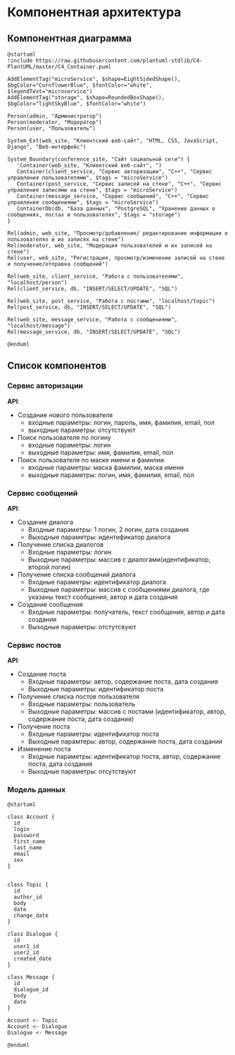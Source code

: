 # Компонентная архитектура
<!-- Состав и взаимосвязи компонентов системы между собой и внешними системами с указанием протоколов, ключевые технологии, используемые для реализации компонентов.
Диаграмма контейнеров C4 и текстовое описание. 
-->
## Компонентная диаграмма

```plantuml
@startuml
!include https://raw.githubusercontent.com/plantuml-stdlib/C4-PlantUML/master/C4_Container.puml

AddElementTag("microService", $shape=EightSidedShape(), $bgColor="CornflowerBlue", $fontColor="white", $legendText="microservice")
AddElementTag("storage", $shape=RoundedBoxShape(), $bgColor="lightSkyBlue", $fontColor="white")

Person(admin, "Администратор")
Person(moderator, "Модератор")
Person(user, "Пользователь")

System_Ext(web_site, "Клиентский веб-сайт", "HTML, CSS, JavaScript, Django", "Веб-интерфейс")

System_Boundary(conference_site, "Сайт социальной сети") {
   'Container(web_site, "Клиентский веб-сайт", ")
   Container(client_service, "Сервис авторизации", "C++", "Сервис управления пользователями", $tags = "microService")    
   Container(post_service, "Сервис записей на стене", "C++", "Сервис управления записями на стене", $tags = "microService") 
   Container(message_service, "Сервис сообщений", "C++", "Сервис управления сообщениями", $tags = "microService")   
   ContainerDb(db, "База данных", "PostgreSQL", "Хранение данных о сообщениях, постах и пользователях", $tags = "storage")
}

Rel(admin, web_site, "Просмотр/добавление/ редактирование информации о пользователях и их записях на стене")
Rel(moderator, web_site, "Модерация пользователей и их записей на стене")
Rel(user, web_site, "Регистрация, просмотр/изменение записей на стене и получение/отправка сообщений")

Rel(web_site, client_service, "Работа с пользователями", "localhost/person")
Rel(client_service, db, "INSERT/SELECT/UPDATE", "SQL")

Rel(web_site, post_service, "Работа с постами", "localhost/topic")
Rel(post_service, db, "INSERT/SELECT/UPDATE", "SQL")

Rel(web_site, message_service, "Работа с сообщениями", "localhost/message")
Rel(message_service, db, "INSERT/SELECT/UPDATE", "SQL")

@enduml
```
## Список компонентов  

### Сервис авторизации
**API**:
-	Создание нового пользователя
      - входные параметры: логин, пароль, имя, фамилия, email, пол
      - выходные параметры: отсутствуют
-	Поиск пользователя по логину
     - входные параметры:  логин
     - выходные параметры: имя, фамилия, email, пол
-	Поиск пользователя по маске имени и фамилии
     - входные параметры: маска фамилии, маска имени
     - выходные параметры: логин, имя, фамилия, email, пол

### Сервис сообщений
**API**:
- Создание диалога
  - Входные параметры: 1 логин, 2 логин, дата создания
  - Выходные параметры: идентификатор диалога
- Получение списка диалогов
  - Входные параметры: логин
  - Выходные параметры: массив с диалогами(идентификатор, второй логин)
- Получение списка сообщений диалога
  - Входные параметры: идентификатор диалога
  - Выходные параметры: массив с сообщениями диалога, где указаны текст сообщения, автор и дата создания
- Создание сообщения
  - Входные параметры: получатель, текст сообщения, автор и дата создания
  - Выходные параметры: отстутсвуют 

### Сервис постов
**API**:
- Создание поста
  - Входные параметры: автор, содержание поста, дата создания
  - Выходные параметры: идентификатор поста
- Получение списка постов пользователя
  - Входные параметры: пользователь
  - Выходные параметры: массив с постами (идентификатор, автор, содержание поста, дата создания)
- Получение поста
  - Входные параметры: идентификатор поста
  - Выходные парамтеры: автор, содержание поста, дата создания
- Изменение поста
  - Входные параметры: идентификатор поста, автор, содержание поста, дата создания
  - Выходные параметры: отсутствуют


### Модель данных
```puml
@startuml

class Account {
  id
  login
  password
  first_name
  last_name
  email
  sex
}


class Topic {
  id
  author_id
  body
  date
  change_date
}

class Dialogue {
  id
  user1_id
  user2_id
  created_date
}

class Message {
  id
  dialogue_id
  body
  date
}

Account <- Topic
Account <- Dialogue
Dialogue <- Message

@enduml
```